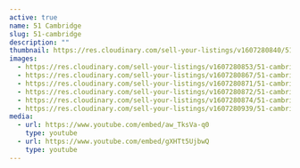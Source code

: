 ```yaml
---
active: true
name: 51 Cambridge
slug: 51-cambridge
description: ""
thumbnail: https://res.cloudinary.com/sell-your-listings/v1607280840/51-cambridge-01_oxcwll.jpg
images:
  - https://res.cloudinary.com/sell-your-listings/v1607280853/51-cambridge-02_lmf1y5.jpg
  - https://res.cloudinary.com/sell-your-listings/v1607280867/51-cambridge-03_yxmvp8.jpg
  - https://res.cloudinary.com/sell-your-listings/v1607280871/51-cambridge-04_naptqv.jpg
  - https://res.cloudinary.com/sell-your-listings/v1607280872/51-cambridge-05_isvzox.jpg
  - https://res.cloudinary.com/sell-your-listings/v1607280874/51-cambridge-07_li44el.jpg
  - https://res.cloudinary.com/sell-your-listings/v1607280939/51-cambridge-06_vanbmn.jpg
media:
  - url: https://www.youtube.com/embed/aw_TksVa-q0
    type: youtube
  - url: https://www.youtube.com/embed/gXHTt5UjbwQ
    type: youtube
---
```

